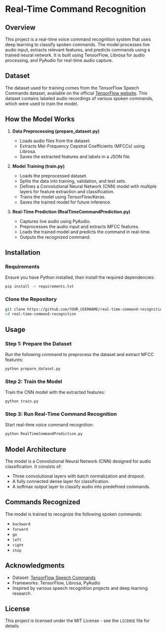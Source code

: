 # Real-Time Command Recognition

## Overview
This project is a real-time voice command recognition system that uses deep learning to classify spoken commands. The model processes live audio input, extracts relevant features, and predicts commands using a trained neural network. It is built using TensorFlow, Librosa for audio processing, and PyAudio for real-time audio capture.

## Dataset
The dataset used for training comes from the TensorFlow Speech Commands dataset, available on the official [TensorFlow website](https://www.tensorflow.org/datasets/catalog/speech_commands). This dataset contains labeled audio recordings of various spoken commands, which were used to train the model.

## How the Model Works
1. **Data Preprocessing (prepare_dataset.py)**
   - Loads audio files from the dataset.
   - Extracts Mel-Frequency Cepstral Coefficients (MFCCs) using Librosa.
   - Saves the extracted features and labels in a JSON file.

2. **Model Training (train.py)**
   - Loads the preprocessed dataset.
   - Splits the data into training, validation, and test sets.
   - Defines a Convolutional Neural Network (CNN) model with multiple layers for feature extraction and classification.
   - Trains the model using TensorFlow/Keras.
   - Saves the trained model for future inference.

3. **Real-Time Prediction (RealTimeCommandPrediction.py)**
   - Captures live audio using PyAudio.
   - Preprocesses the audio input and extracts MFCC features.
   - Loads the trained model and predicts the command in real-time.
   - Outputs the recognized command.

## Installation
### Requirements
Ensure you have Python installed, then install the required dependencies:
```sh
pip install -r requirements.txt
```

### Clone the Repository
```sh
git clone https://github.com/YOUR_USERNAME/real-time-command-recognition.git
cd real-time-command-recognition
```

## Usage
### Step 1: Prepare the Dataset
Run the following command to preprocess the dataset and extract MFCC features:
```sh
python prepare_dataset.py
```

### Step 2: Train the Model
Train the CNN model with the extracted features:
```sh
python train.py
```

### Step 3: Run Real-Time Command Recognition
Start real-time voice command recognition:
```sh
python RealTimeCommandPrediction.py
```

## Model Architecture
The model is a Convolutional Neural Network (CNN) designed for audio classification. It consists of:
- Three convolutional layers with batch normalization and dropout.
- A fully connected dense layer for classification.
- A softmax output layer to classify audio into predefined commands.

## Commands Recognized
The model is trained to recognize the following spoken commands:
- `backward`
- `forward`
- `go`
- `left`
- `right`
- `stop`

## Acknowledgments
- Dataset: [TensorFlow Speech Commands](https://www.tensorflow.org/datasets/catalog/speech_commands)
- Frameworks: TensorFlow, Librosa, PyAudio
- Inspired by various speech recognition projects and deep learning research.

## License
This project is licensed under the MIT License - see the `LICENSE` file for details.

